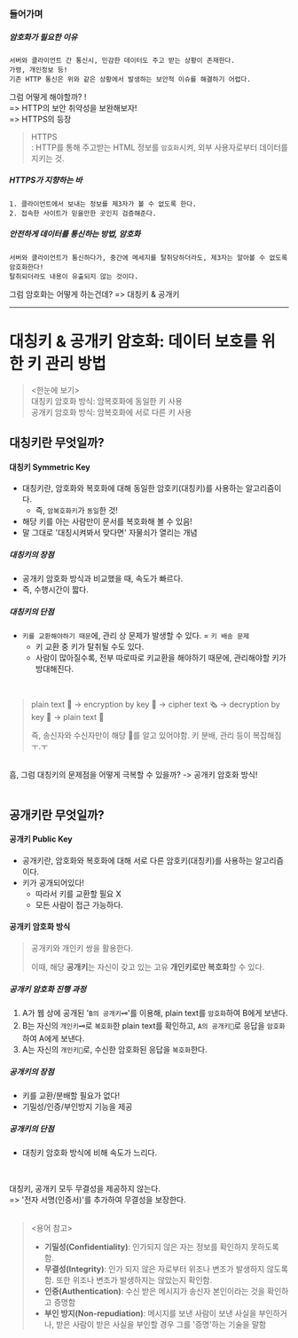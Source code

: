 ### 들어가며
##### 암호화가 필요한 이유
	서버와 클라이언트 간 통신시, 민감한 데이터도 주고 받는 상황이 존재한다.
	가령, 개인정보 등!
	기존 HTTP 통신은 위와 같은 상황에서 발생하는 보안적 이슈를 해결하기 어렵다. 
그럼 어떻게 해야할까? !<br/>
=> HTTP의 보안 취약성을 보완해보자!<br/>
=> HTTPS의 등장<br/>
> HTTPS<br/>
> : HTTP를 통해 주고받는 HTML 정보를 `암호화`시켜, 외부 사용자로부터 데이터를 지키는 것.

##### HTTPS가 지향하는 바
	1. 클라이언트에서 보내는 정보를 제3자가 볼 수 없도록 한다.
	2. 접속한 사이트가 믿을만한 곳인지 검증해준다.

##### 안전하게 데이터를 통신하는 방법, 암호화
	서버와 클라이언트가 통신하다가, 중간에 메세지를 탈취당하더라도, 제3자는 알아볼 수 없도록 암호화한다!
	탈취되더라도 내용이 유출되지 않는 것이다.

그럼 암호화는 어떻게 하는건데?
=> 대칭키 & 공개키
<br/>
***
# 대칭키 & 공개키 암호화: 데이터 보호를 위한 키 관리 방법
> <한눈에 보기><br/>
> 대칭키 암호화 방식: 암복호화에 동일한 키 사용<br/>
> 공개키 암호화 방식: 암복호화에 서로 다른 키 사용


## 대칭키란 무엇일까?

#### 대칭키 Symmetric Key
- 대칭키란, 암호화와 복호화에 대해 동일한 암호키(대칭키)를 사용하는 알고리즘이다.
	- 즉, `암복호화키`가 `동일`한 것!
- 해당 키를 아는 사람만이 문서를 복호화해 볼 수 있음!
- 말 그대로 '대칭시켜봐서 맞다면' 자물쇠가 열리는 개념

##### 대칭키의 장점
- 공개키 암호화 방식과 비교했을 때, 속도가 빠르다.
- 즉, 수행시간이 짧다.

##### 대칭키의 단점
- `키를 교환해야하기 때문`에, 관리 상 문제가 발생할 수 있다. = `키 배송 문제`
	- 키 교환 중 키가 탈취될 수도 있다.
	- 사람이 많아질수록, 전부 따로따로 키교환을 해야하기 때문에, 관리해야할 키가 방대해진다.
<br/>

> plain text 📄 -> encryption by key 🔑 -> cipher text 🗞 -> decryption by key 🔑 -> plain text 📄
> 
> 즉, 송신자와 수신자만이 해당 🔑를 알고 있어야함.
> 키 분배, 관리 등이 복잡해짐 ㅜ.ㅜ
<br/>
흠, 그럼 대칭키의 문제점을 어떻게 극복할 수 있을까?
-> 공개키 암호화 방식!
<br/><br/>

## 공개키란 무엇일까?

#### 공개키 Public Key
- 공개키란, 암호화와 복호화에 대해 서로 다른 암호키(대칭키)를 사용하는 알고리즘이다.
- 키가 공개되어있다!
	- 따라서 키를 교환할 필요 X
	- 모든 사람이 접근 가능하다.

#### 공개키 암호화 방식
> 공개키와 개인키 쌍을 활용한다.
> 
> 이때, 해당 **공개키**는 자신이 갖고 있는 고유 **개인키로만 복호화**할 수 있다.

##### 공개키 암호화 진행 과정
1. A가 웹 상에 공개된 '`B의 공개키🗝`'를 이용해, plain text를 `암호화`하여 B에게 보낸다.
2. B는 자신의 `개인키🗝`로 `복호화`한 plain text를 확인하고, `A의 공개키🔑`로 응답을 `암호화`하여 A에게 보낸다.
3. A는 자신의 `개인키🔑`로, 수신한 암호화된 응답을 `복호화`한다.

##### 공개키의 장점
- 키를 교환/분배할 필요가 없다!
- 기밀성/인증/부인방지 기능을 제공

##### 공개키의 단점
- 대칭키 암호화 방식에 비해 속도가 느리다.
<br/>

대칭키, 공개키 모두 무결성을 제공하지 않는다.<br/>
=> '전자 서명(인증서)'를 추가하여 무결성을 보장한다.
<br/>
<br/>

><용어 참고>
><br/>
>-   **기밀성(Confidentiality)**: 인가되지 않은 자는 정보를 확인하지 못하도록 함.  
>-   **무결성(Integrity)**: 인가 되지 않은 자로부터 위조나 변조가 발생하지 않도록 함. 또한 위조나 변조가 발생하지는 않았는지 확인함.
>-   **인증(Authentication)**: 수신 받은 메시지가 송신자 본인이라는 것을 확인하고 증명함
>-   **부인 방지(Non-repudiation)**: 메시지를 보낸 사람이 보낸 사실을 부인하거나, 받은 사람이 받은 사실을 부인할 경우 그를 '증명'하는 기술을 말함
